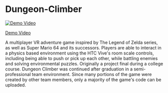 # Dungeon-Climber

[![Demo Video](https://donmannprogrammer.files.wordpress.com/2015/11/vrpreview1.png)](https://youtu.be/doggEK0zXY8)

[Demo Video](https://youtu.be/doggEK0zXY8)

A multiplayer VR adventure game inspired by The Legend of Zelda series, as well as Super Mario 64 and its successors. Players are able to interact in a physics based environment using the HTC Vive's room scale controls, including being able to push or pick up each other, while battling enemies and solving environmental puzzles.
Originally a project final during a college course. Dungeon Climber was continued after graduation in a semi-professional team environment. Since many portions of the game were created by other team members, only a majority of the game's code can be uploaded.
